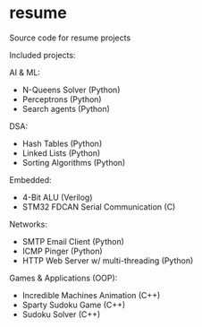 # resume
Source code for resume projects


Included projects:

AI & ML:
- N-Queens Solver (Python)
- Perceptrons (Python)
- Search agents (Python)

DSA:
- Hash Tables (Python)
- Linked Lists (Python)
- Sorting Algorithms (Python)

Embedded:
- 4-Bit ALU (Verilog)
- STM32 FDCAN Serial Communication (C)

Networks:
- SMTP Email Client (Python)
- ICMP Pinger (Python)
- HTTP Web Server w/ multi-threading (Python)

Games & Applications (OOP):
- Incredible Machines Animation (C++)
- Sparty Sudoku Game (C++)
- Sudoku Solver (C++)
